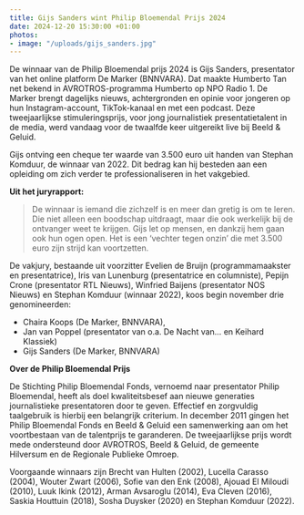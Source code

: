 ```yaml
---
title: Gijs Sanders wint Philip Bloemendal Prijs 2024
date: 2024-12-20 15:30:00 +01:00
photos:
- image: "/uploads/gijs_sanders.jpg"
---
```


De winnaar van de Philip Bloemendal prijs 2024 is Gijs Sanders, presentator van het online platform De Marker (BNNVARA). Dat maakte Humberto Tan net bekend in AVROTROS-programma Humberto op NPO Radio 1. De Marker brengt dagelijks nieuws, achtergronden en opinie voor jongeren op hun Instagram-account, TikTok-kanaal en met een podcast. Deze tweejaarlijkse stimuleringsprijs, voor jong journalistiek presentatietalent in de media, werd vandaag voor de twaalfde keer uitgereikt live bij Beeld & Geluid. 

<!--more-->

Gijs ontving een cheque ter waarde van 3.500 euro uit handen van Stephan Komduur, de winnaar van 2022. Dit bedrag kan hij besteden aan een opleiding om zich verder te professionaliseren in het vakgebied.

**Uit het juryrapport:**

> De winnaar is iemand die zichzelf is en meer dan gretig is om te leren. Die niet alleen een boodschap uitdraagt, maar die ook werkelijk bij de ontvanger weet te krijgen. Gijs let op mensen, en dankzij hem gaan ook hun ogen open. Het is een ‘vechter tegen onzin’ die met 3.500 euro zijn strijd kan voortzetten.

De vakjury, bestaande uit voorzitter Evelien de Bruijn (programmamaakster en presentatrice), Iris van Lunenburg (presentatrice en columniste), Pepijn Crone (presentator RTL Nieuws), Winfried Baijens (presentator NOS Nieuws) en Stephan Komduur (winnaar 2022), koos begin november drie genomineerden: 

* Chaira Koops (De Marker, BNNVARA), 
* Jan van Poppel (presentator van o.a. De Nacht van… en Keihard Klassiek)
* Gijs Sanders (De Marker, BNNVARA)


**Over de Philip Bloemendal Prijs**

De Stichting Philip Bloemendal Fonds, vernoemd naar presentator Philip Bloemendal, heeft als doel kwaliteitsbesef aan nieuwe generaties journalistieke presentatoren door te geven. Effectief en zorgvuldig taalgebruik is hierbij een belangrijk criterium. In december 2011 gingen het Philip Bloemendal Fonds en Beeld & Geluid een samenwerking aan om het voortbestaan van de talentprijs te garanderen. De tweejaarlijkse prijs wordt mede ondersteund door AVROTROS, Beeld & Geluid, de gemeente Hilversum en de Regionale Publieke Omroep.

Voorgaande winnaars zijn Brecht van Hulten (2002), Lucella Carasso (2004), Wouter Zwart (2006), Sofie van den Enk (2008), Ajouad El Miloudi (2010), Luuk Ikink (2012), Arman Avsaroglu (2014), Eva Cleven (2016), Saskia Houttuin (2018), Sosha Duysker (2020) en Stephan Komduur (2022).
